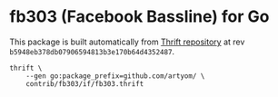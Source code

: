 # fb303 (Facebook Bassline) for Go

This package is built automatically from [Thrift repository][1] at rev
`b5948eb378db07906594813b3e170b64d4352487`.

	thrift \
		--gen go:package_prefix=github.com/artyom/ \
		contrib/fb303/if/fb303.thrift

[1]: https://git-wip-us.apache.org/repos/asf/thrift.git
